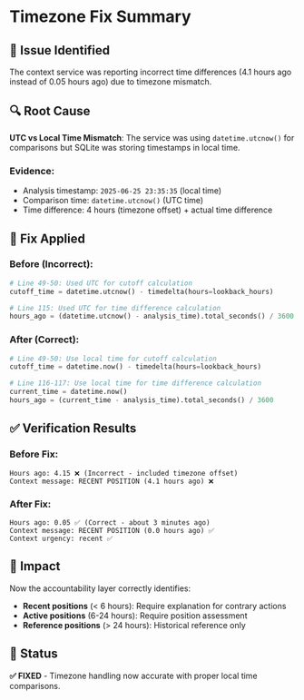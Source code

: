 # Timezone Fix Summary

## 🐛 Issue Identified
The context service was reporting incorrect time differences (4.1 hours ago instead of 0.05 hours ago) due to timezone mismatch.

## 🔍 Root Cause
**UTC vs Local Time Mismatch**: The service was using `datetime.utcnow()` for comparisons but SQLite was storing timestamps in local time.

### Evidence:
- Analysis timestamp: `2025-06-25 23:35:35` (local time)
- Comparison time: `datetime.utcnow()` (UTC time)
- Time difference: 4 hours (timezone offset) + actual time difference

## 🔧 Fix Applied

### Before (Incorrect):
```python
# Line 49-50: Used UTC for cutoff calculation
cutoff_time = datetime.utcnow() - timedelta(hours=lookback_hours)

# Line 115: Used UTC for time difference calculation  
hours_ago = (datetime.utcnow() - analysis_time).total_seconds() / 3600
```

### After (Correct):
```python
# Line 49-50: Use local time for cutoff calculation
cutoff_time = datetime.now() - timedelta(hours=lookback_hours)

# Line 116-117: Use local time for time difference calculation
current_time = datetime.now()
hours_ago = (current_time - analysis_time).total_seconds() / 3600
```

## ✅ Verification Results

### Before Fix:
```
Hours ago: 4.15 ❌ (Incorrect - included timezone offset)
Context message: RECENT POSITION (4.1 hours ago) ❌
```

### After Fix:
```
Hours ago: 0.05 ✅ (Correct - about 3 minutes ago)
Context message: RECENT POSITION (0.0 hours ago) ✅
Context urgency: recent ✅
```

## 🎯 Impact

Now the accountability layer correctly identifies:
- **Recent positions** (< 6 hours): Require explanation for contrary actions
- **Active positions** (6-24 hours): Require position assessment  
- **Reference positions** (> 24 hours): Historical reference only

## 🚀 Status
**✅ FIXED** - Timezone handling now accurate with proper local time comparisons.
